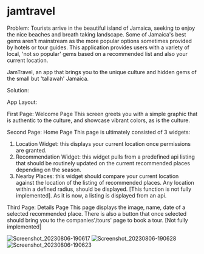 
# jamtravel

Problem: 
Tourists arrive in the beautiful island of Jamaica, seeking to enjoy the nice beaches and breath taking landscape. Some of Jamaica's best gems aren't mainstream as the more popular options sometimes provided by hotels or tour guides. This application provides users with a variety of local, 'not so popular' gems based on a recommended list and also your current location.

JamTravel, an app that brings you to the unique culture and hidden gems of the small but 'tallawah' Jamaica.

Solution:

App Layout:

First Page: Welcome Page
This screen greets you with a simple graphic that is authentic to the culture, and showcase vibrant colors, as is the culture.

Second Page: Home Page
This page is ultimately consisted of 3 widgets:
1. Location Widget: this displays your current location once permissions are granted.
2. Recommendation Widget: this widget pulls from a predefined api listing that should be routinely updated on the current recommended places depending on the season.
3. Nearby Places: this widget should compare your current location against the location of the listing of recommended places. Any location within a defined radius, should be displayed. [This function is not fully implemented]. As it is now, a listing is displayed from an api.

Third Page: Details Page
This page displays the image, name, date of a selected recommended place. There is also a button that once selected should bring you to the companies'/tours' page to book a tour. [Not fully implemented]

![Screenshot_20230806-190617](https://github.com/TheNormStorm/jamtravel-flutter/assets/71862993/d0f7f8a5-3092-4732-b494-270298a09400)
![Screenshot_20230806-190628](https://github.com/TheNormStorm/jamtravel-flutter/assets/71862993/abf433e7-87a1-4601-845a-cb9d42422b2e)
![Screenshot_20230806-190623](https://github.com/TheNormStorm/jamtravel-flutter/assets/71862993/f56cf379-b67d-47ac-a87e-df29d12db6cf)
